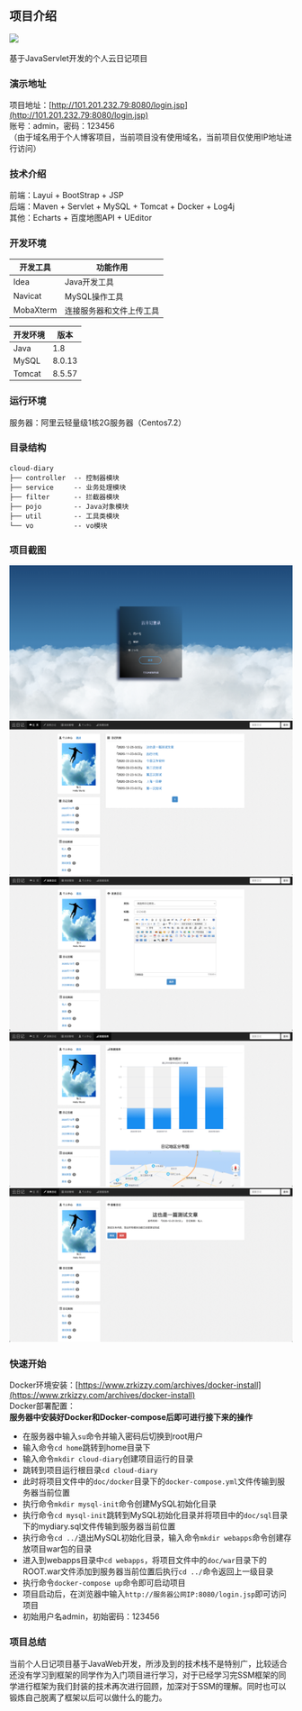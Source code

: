 ## 项目介绍

<img src="https://z3.ax1x.com/2021/06/29/RdO4fO.jpg" width="200px">

基于JavaServlet开发的个人云日记项目

### 演示地址

项目地址：[http://101.201.232.79:8080/login.jsp](http://101.201.232.79:8080/login.jsp)  
账号：admin，密码：123456  
（由于域名用于个人博客项目，当前项目没有使用域名，当前项目仅使用IP地址进行访问）

### 技术介绍

前端：Layui + BootStrap + JSP  
后端：Maven + Servlet + MySQL + Tomcat + Docker + Log4j  
其他：Echarts + 百度地图API + UEditor

### 开发环境

| 开发工具 | 功能作用 |  
| -- | -- |  
| Idea | Java开发工具 |  
| Navicat | MySQL操作工具 |  
| MobaXterm | 连接服务器和文件上传工具 |

| 开发环境 | 版本 |  
| -- | -- |  
| Java | 1.8 |  
| MySQL | 8.0.13 |  
| Tomcat | 8.5.57 |  


### 运行环境
服务器：阿里云轻量级1核2G服务器（Centos7.2）

### 目录结构
```shell
cloud-diary
├── controller  -- 控制器模块
├── service     -- 业务处理模块
├── filter      -- 拦截器模块
├── pojo        -- Java对象模块
├── util        -- 工具类模块
└── vo          -- vo模块    
```

### 项目截图
![](doc/image/index.png)
![](doc/image/home.png)
![](doc/image/write.png)
![](doc/image/data.png)
![](doc/image/content.png)

### 快速开始
Docker环境安装：[https://www.zrkizzy.com/archives/docker-install](https://www.zrkizzy.com/archives/docker-install)  
Docker部署配置：  
**服务器中安装好Docker和Docker-compose后即可进行接下来的操作**
- 在服务器中输入```su```命令并输入密码后切换到root用户
- 输入命令```cd home```跳转到home目录下
- 输入命令```mkdir cloud-diary```创建项目运行的目录
- 跳转到项目运行根目录```cd cloud-diary```
- 此时将项目文件中的```doc/docker```目录下的```docker-compose.yml```文件传输到服务器当前位置
- 执行命令```mkdir mysql-init```命令创建MySQL初始化目录
- 执行命令```cd mysql-init```跳转到MySQL初始化目录并将项目中的```doc/sql```目录下的mydiary.sql文件传输到服务器当前位置
- 执行命令```cd ../```退出MySQL初始化目录，输入命令```mkdir webapps```命令创建存放项目war包的目录
- 进入到webapps目录中```cd webapps```，将项目文件中的```doc/war```目录下的ROOT.war文件添加到服务器当前位置后执行```cd ../```命令返回上一级目录
- 执行命令```docker-compose up```命令即可启动项目
- 项目启动后，在浏览器中输入```http://服务器公网IP:8080/login.jsp```即可访问项目
- 初始用户名admin，初始密码：123456


### 项目总结
当前个人日记项目基于JavaWeb开发，所涉及到的技术栈不是特别广，比较适合还没有学习到框架的同学作为入门项目进行学习，对于已经学习完SSM框架的同学进行框架为我们封装的技术再次进行回顾，加深对于SSM的理解。同时也可以锻炼自己脱离了框架以后可以做什么的能力。